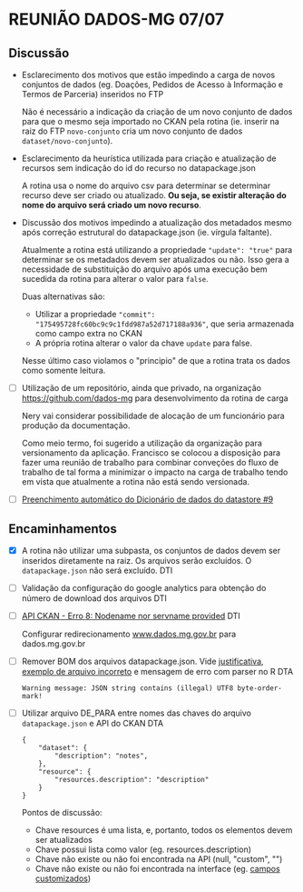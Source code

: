 # REUNIÃO DADOS-MG 07/07

## Discussão

- Esclarecimento dos motivos que estão impedindo a carga de novos conjuntos de dados (eg. Doações, Pedidos de Acesso à Informação e Termos de Parceria) inseridos no FTP

    Não é necessário a indicação da criação de um novo conjunto de dados para que o mesmo seja importado no CKAN pela rotina (ie. inserir na raiz do FTP `novo-conjunto` cria um novo conjunto de dados `dataset/novo-conjunto`). 

- Esclarecimento da heurística utilizada para criação e atualização de recursos sem indicação do id do recurso no datapackage.json

    A rotina usa o nome do arquivo csv para determinar se determinar recurso deve ser criado ou atualizado. __Ou seja, se existir alteração do nome do arquivo será criado um novo recurso__.

- Discussão dos motivos impedindo a atualização dos metadados mesmo após correção estrutural do datapackage.json (ie. vírgula faltante). 

    Atualmente a rotina está utilizando a propriedade `"update": "true"` para determinar se os metadados devem ser atualizados ou não. Isso gera a necessidade de substituição do arquivo após uma execução bem sucedida da rotina para alterar o valor para `false`.

    Duas alternativas são:

    - Utilizar a propriedade `"commit": "175495728fc60bc9c9c1fdd987a52d717188a936"`, que seria armazenada como campo extra no CKAN
    - A própria rotina alterar o valor da chave `update` para false.

    Nesse último caso violamos o "principio" de que a rotina trata os dados como somente leitura.


- [ ] Utilização de um repositório, ainda que privado, na organização <https://github.com/dados-mg> para desenvolvimento da rotina de carga

    Nery vai considerar possibilidade de alocação de um funcionário para produção da documentação.

    Como meio termo, foi sugerido a utilização da organização para versionamento da aplicação. Francisco se colocou a disposição para fazer uma reunião de trabalho para combinar conveções do fluxo de trabalho de tal forma a minimizar o impacto na carga de trabalho tendo em vista que atualmente a rotina não está sendo versionada.

- [ ] [Preenchimento automático do Dicionário de dados do datastore #9](https://github.com/dados-mg/issues/issues/9)


## Encaminhamentos

- [x] A rotina não utilizar uma subpasta, os conjuntos de dados devem ser inseridos diretamente na raiz. Os arquivos serão excluídos. O `datapackage.json` não será excluído. DTI

- [ ] Validação da configuração do google analytics para obtenção do número de download dos arquivos DTI

- [ ] [API CKAN - Erro 8: Nodename nor servname provided](https://github.com/dados-mg/issues/issues/5) DTI

    Configurar redirecionamento www.dados.mg.gov.br para dados.mg.gov.br

- [ ] Remover BOM dos arquivos datapackage.json. Vide [justificativa](https://stackoverflow.com/questions/4990095/json-specification-and-usage-of-bom-charset-encoding), [exemplo de arquivo incorreto](https://github.com/dados-mg/relatorios-de-pedidos/blob/5a5dbbfc54a9a8cdf937efadae5b20166f95f6c1/datapackage.json) e mensagem de erro com parser no R DTA

    ```
    Warning message: JSON string contains (illegal) UTF8 byte-order-mark!
    ```

- [ ] Utilizar arquivo DE_PARA entre nomes das chaves do arquivo `datapackage.json` e API do CKAN DTA

    ```
    {
        "dataset": {
            "description": "notes",
        },
        "resource": {
            "resources.description": "description"
        }
    }
    ```

    Pontos de discussão:

    - Chave resources é uma lista, e, portanto, todos os elementos devem ser atualizados
    - Chave possui lista como valor (eg. resources.description)
    - Chave não existe ou não foi encontrada na API (null, "custom", "")
    - Chave não existe ou não foi encontrada na interface (eg. [campos customizados](https://docs.ckan.org/en/2.8/extensions/adding-custom-fields.html))